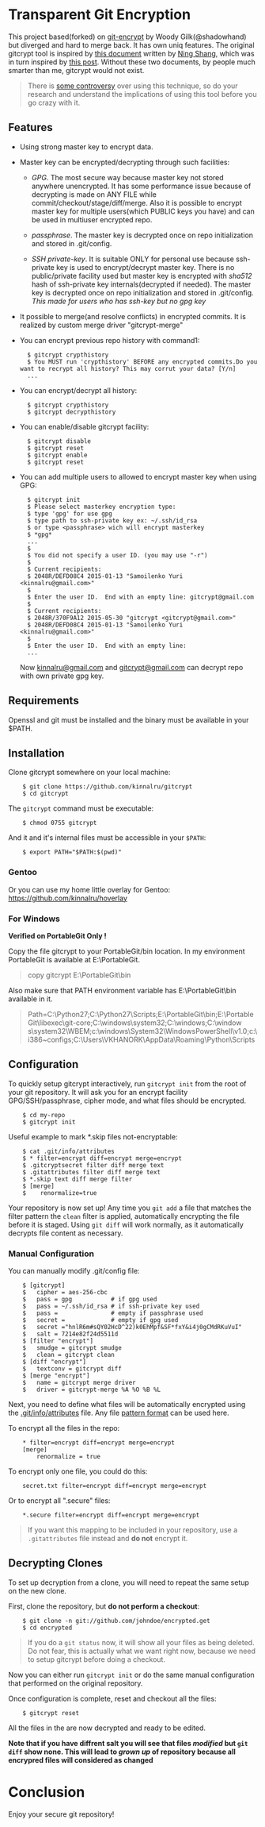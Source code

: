 # Transparent Git Encryption

This project based(forked) on [git-encrypt][8] by Woody Gilk(@shadowhand) but diverged and hard to
merge back. It has own uniq features.
The original gitcrypt tool is inspired by [this document][1] written by [Ning Shang][2],
which was in turn inspired by [this post][3]. Without these two documents,
by people much smarter than me, gitcrypt would not exist.

> There is [some controversy][4] over using this technique, so do your research
and understand the implications of using this tool before you go crazy with it.

## Features

* Using strong master key to encrypt data.

* Master key can be encrypted/decrypting through such facilities:

  * *GPG*. The most secure way because master key not stored anywhere unencrypted. It has some performance issue because of decrypting is made on ANY FILE while commit/checkout/stage/diff/merge. Also it is possible to encrypt master key for multiple users(which PUBLIC keys you have) and can be used in multiuser encrypted repo.

  * *passphrase*. The master key is decrypted once on repo initialization and stored in .git/config.

  * *SSH private-key*. It is suitable ONLY for personal use because ssh-private key is used to encrypt/decrypt master key. There is no public/private facility used but master key is encrypted with *sha512* hash of ssh-private key internals(decrypted if needed). The master key is decrypted once on repo initialization and stored in .git/config. _This made for users who has ssh-key but no gpg key_

* It possible to merge(and resolve conflicts) in encrypted commits. It is realized by custom merge driver "gitcrypt-merge"

* You can encrypt previous repo history with command1:

		$ gitcrypt crypthistory
		$ You MUST run 'crypthistory' BEFORE any encrypted commits.Do you want to recrypt all history? This may corrut your data? [Y/n]
		...
    
* You can encrypt/decrypt all history:

		$ gitcrypt crypthistory
		$ gitcrypt decrypthistory
    
* You can enable/disable gitcrypt facility:

		$ gitcrypt disable
		$ gitcrypt reset
		$ gitcrypt enable
		$ gitcrypt reset
    
* You can add multiple users to allowed to encrypt master key when using GPG:

		$ gitcrypt init
		$ Please select masterkey encryption type:
		$ type 'gpg' for use gpg
		$ type path to ssh-private key ex: ~/.ssh/id_rsa
		$ or type <passphrase> wich will encrypt masterkey
		$ *gpg*
		...
		$
		$ You did not specify a user ID. (you may use "-r")
		$ 
		$ Current recipients:
		$ 2048R/DEFD08C4 2015-01-13 "Samoilenko Yuri <kinnalru@gmail.com>"
		$ 
		$ Enter the user ID.  End with an empty line: gitcrypt@gmail.com
		$ 
		$ Current recipients:
		$ 2048R/370F9A12 2015-05-30 "gitcrypt <gitcrypt@gmail.com>"
		$ 2048R/DEFD08C4 2015-01-13 "Samoilenko Yuri <kinnalru@gmail.com>"
		$
		$ Enter the user ID.  End with an empty line: 
		...

    Now kinnalru@gmail.com and gitcrypt@gmail.com can decrypt repo with own private gpg key.


## Requirements
Openssl and git must be installed and the binary must be available in your $PATH.

## Installation

Clone gitcrypt somewhere on your local machine:

		$ git clone https://github.com/kinnalru/gitcrypt
		$ cd gitcrypt

The `gitcrypt` command must be executable:

		$ chmod 0755 gitcrypt

And it and it's internal files must be accessible in your `$PATH`:

		$ export PATH="$PATH:$(pwd)"

### Gentoo

Or you can use my home little overlay for Gentoo: https://github.com/kinnalru/hoverlay

### For Windows

**Verified on PortableGit Only !**

Copy the file gitcrypt to your PortableGit/bin location. In my environment PortableGit is
available at E:\PortableGit. 

> copy gitcrypt E:\PortableGit\bin

Also make sure that PATH environment variable has E:\PortableGit\bin 
available in it.

> Path=C:\Python27\;C:\Python27\Scripts;E:\PortableGit\bin;E:\PortableGit\libexec\git-core;C:\windows\system32;C:\windows\;C:\window
> s\system32\WBEM;c:\windows\System32\WindowsPowerShell\v1.0\;c:\i386\~configs;C:\Users\VKHANORK\AppData\Roaming\Python\Scripts


## Configuration

To quickly setup gitcrypt interactively, run `gitcrypt init` from the root
of your git repository. It will ask you for an encrypt facility GPG/SSH/passphrase,
cipher mode, and what files should be encrypted.

		$ cd my-repo
		$ gitcrypt init

Useful example to mark *.skip files not-encryptable:

		$ cat .git/info/attributes
		$ * filter=encrypt diff=encrypt merge=encrypt
		$ .gitcryptsecret filter diff merge text
		$ .gitattributes filter diff merge text
		$ *.skip text diff merge filter
		$ [merge]
		$    renormalize=true


Your repository is now set up! Any time you `git add` a file that matches the
filter pattern the `clean` filter is applied, automatically encrypting the file
before it is staged. Using `git diff` will work normally, as it automatically
decrypts file content as necessary.

### Manual Configuration

You can manually modify .git/config file:

		$ [gitcrypt]
		$   cipher = aes-256-cbc
		$   pass = gpg           # if gpg used
		$   pass = ~/.ssh/id_rsa # if ssh-private key used
		$   pass =               # empty if passphrase used
		$   secret =             # empty if gpg used 
		$   secret ="hnlR6m#sQY02HcD^22)k0EhMpf&SF*fxY&i4j0gCMdRKuVuI"
		$   salt = 7214e82f24d5511d
		$ [filter "encrypt"]
		$   smudge = gitcrypt smudge
		$   clean = gitcrypt clean
		$ [diff "encrypt"]
		$   textconv = gitcrypt diff
		$ [merge "encrypt"]
		$   name = gitcrypt merge driver
		$   driver = gitcrypt-merge %A %O %B %L


Next, you need to define what files will be automatically encrypted using the
[.git/info/attributes][6] file. Any file [pattern format][7] can be used here.

To encrypt all the files in the repo:

		* filter=encrypt diff=encrypt merge=encrypt
		[merge]
			renormalize = true

To encrypt only one file, you could do this:

		secret.txt filter=encrypt diff=encrypt merge=encrypt

Or to encrypt all ".secure" files:

		*.secure filter=encrypt diff=encrypt merge=encrypt

> If you want this mapping to be included in your repository, use a
`.gitattributes` file instead and **do not** encrypt it.


## Decrypting Clones

To set up decryption from a clone, you will need to repeat the same setup on
the new clone.

First, clone the repository, but **do not perform a checkout**:

		$ git clone -n git://github.com/johndoe/encrypted.get
		$ cd encrypted

> If you do a `git status` now, it will show all your files as being deleted.
Do not fear, this is actually what we want right now, because we need to setup
gitcrypt before doing a checkout.

Now you can either run `gitcrypt init` or do the same manual configuration that
performed on the original repository.

Once configuration is complete, reset and checkout all the files:

		$ gitcrypt reset

All the files in the are now decrypted and ready to be edited.


**Note that if you have diffrent salt you will see that files _modified_ but `git diff` show none.
This will lead to *grown up* of repository because all encrypred files will considered as changed**

# Conclusion

Enjoy your secure git repository! 

[1]: http://syncom.appspot.com/papers/git_encryption.txt "GIT transparent encryption"
[2]: http://syncom.appspot.com/
[3]: http://git.661346.n2.nabble.com/Transparently-encrypt-repository-contents-with-GPG-td2470145.html "Web discussion: Transparently encrypt repository contents with GPG"
[4]: http://article.gmane.org/gmane.comp.version-control.git/113221 "Junio Hamano does not recommend this technique"
[5]: http://en.wikipedia.org/wiki/Cipher
[6]: http://www.kernel.org/pub/software/scm/git/docs/gitattributes.html
[7]: http://www.kernel.org/pub/software/scm/git/docs/gitignore.html#_pattern_format
[8]: http://github.com/shadowhand/git-encrypt

